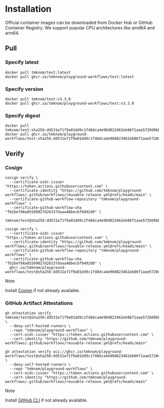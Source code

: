 # Installation

Official container images can be downloaded from Docker Hub or GitHub Container Registry.
We support popular CPU architectures like amd64 and arm64.

<!-- DOCKER_HUB_IMAGE: tmknom/test -->
<!-- GHCR_IMAGE: ghcr.io/tmknom/playground-workflows/test -->

## Pull

### Specify latest

```shell
docker pull tmknom/test:latest
docker pull ghcr.io/tmknom/playground-workflows/test:latest
```

### Specify version

```shell
docker pull tmknom/test:v3.3.0
docker pull ghcr.io/tmknom/playground-workflows/test:v3.3.0
```

### Specify digest

```shell
docker pull tmknom/test:sha256:dd531e71f9a01dd9c1f48dca4e90d823462eb86f1aae5720d9bbefd9ea9ce3ea
docker pull ghcr.io/tmknom/playground-workflows/test:sha256:dd531e71f9a01dd9c1f48dca4e90d823462eb86f1aae5720d9bbefd9ea9ce3ea
```

## Verify

### Cosign

```shell
cosign verify \
  --certificate-oidc-issuer "https://token.actions.githubusercontent.com" \
  --certificate-identity "https://github.com/tmknom/playground-workflows/.github/workflows/reusable-release.yml@refs/heads/main" \
  --certificate-github-workflow-repository "tmknom/playground-workflows" \
  --certificate-github-workflow-sha "fb2bef98a05599027d26337daaa48becbf9492d0" \
  tmknom/test@sha256:dd531e71f9a01dd9c1f48dca4e90d823462eb86f1aae5720d9bbefd9ea9ce3ea

cosign verify \
  --certificate-oidc-issuer "https://token.actions.githubusercontent.com" \
  --certificate-identity "https://github.com/tmknom/playground-workflows/.github/workflows/reusable-release.yml@refs/heads/main" \
  --certificate-github-workflow-repository "tmknom/playground-workflows" \
  --certificate-github-workflow-sha "fb2bef98a05599027d26337daaa48becbf9492d0" \
  ghcr.io/tmknom/playground-workflows/test@sha256:dd531e71f9a01dd9c1f48dca4e90d823462eb86f1aae5720d9bbefd9ea9ce3ea
```

> [!NOTE]
>
> Install [Cosign](https://github.com/sigstore/cosign) if not already available.


### GitHub Artifact Attestations

```shell
gh attestation verify tmknom/test@sha256:dd531e71f9a01dd9c1f48dca4e90d823462eb86f1aae5720d9bbefd9ea9ce3ea \
  --deny-self-hosted-runners \
  --repo "tmknom/playground-workflows" \
  --cert-oidc-issuer "https://token.actions.githubusercontent.com" \
  --cert-identity "https://github.com/tmknom/playground-workflows/.github/workflows/reusable-release.yml@refs/heads/main"

gh attestation verify oci://ghcr.io/tmknom/playground-workflows/test@sha256:dd531e71f9a01dd9c1f48dca4e90d823462eb86f1aae5720d9bbefd9ea9ce3ea \
  --deny-self-hosted-runners \
  --repo "tmknom/playground-workflows" \
  --cert-oidc-issuer "https://token.actions.githubusercontent.com" \
  --cert-identity "https://github.com/tmknom/playground-workflows/.github/workflows/reusable-release.yml@refs/heads/main"
```

> [!NOTE]
>
> Install [GitHub CLI](https://cli.github.com/) if not already available.

